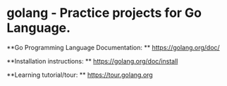 # golang - Practice projects for Go Language.

**Go Programming Language Documentation: **
https://golang.org/doc/ 

**Installation instructions: **
https://golang.org/doc/install

**Learning tutorial/tour: ** 
https://tour.golang.org
